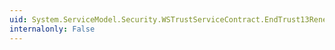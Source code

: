 ```yaml
---
uid: System.ServiceModel.Security.WSTrustServiceContract.EndTrust13RenewResponse(System.IAsyncResult)
internalonly: False
---
```

